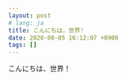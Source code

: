 ```yaml
---
layout: post
# lang: ja
title: こんにちは，世界!
date: 2020-08-05 16:12:07 +0900
tags: []
---
```


こんにちは、世界！